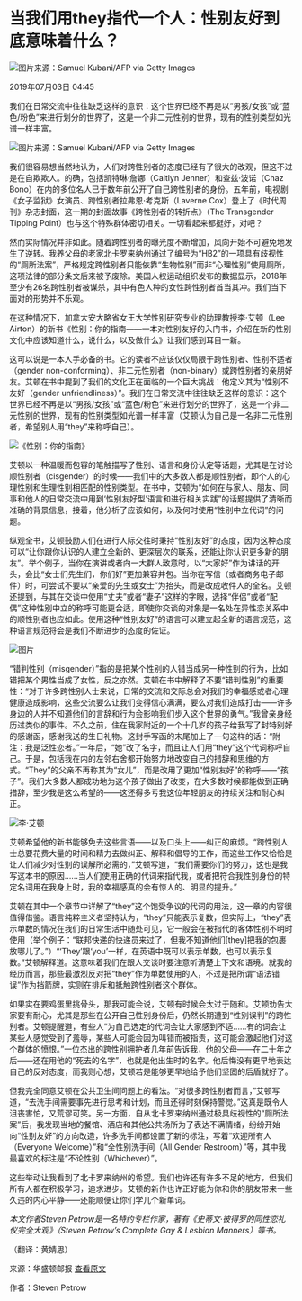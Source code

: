 # 当我们用they指代一个人：性别友好到底意味着什么？

![图片来源：Samuel Kubani/AFP via Getty Images](https://img3.jiemian.com/101/original/20190702/156203435621876300_a640x364.jpg)

2019年07月03日 04:45

我们在日常交流中往往缺乏这样的意识：这个世界已经不再是以“男孩/女孩”或“蓝色/粉色”来进行划分的世界了，这是一个非二元性别的世界，现有的性别类型如光谱一样丰富。

![图片来源：Samuel Kubani/AFP via Getty Images](https://img3.jiemian.com/101/original/20190702/156203435621876300_a640x364.jpg)

我们很容易想当然地认为，人们对跨性别者的态度已经有了很大的改观，但这不过是在自欺欺人。的确，包括凯特琳·詹娜（Caitlyn Jenner）和查兹·波诺（Chaz Bono）在内的多位名人已于数年前公开了自己跨性别者的身份。五年前，电视剧《女子监狱》女演员、跨性别者拉弗恩·考克斯（Laverne Cox）登上了《时代周刊》杂志封面，这一期的封面故事《跨性别者的转折点》（The Transgender Tipping Point）也与这个特殊群体密切相关。一切看起来都挺好，对吧？

然而实际情况并非如此。随着跨性别者的曝光度不断增加，风向开始不可避免地发生了逆转。我养父母的老家北卡罗来纳州通过了编号为“HB2”的一项具有歧视性的“厕所法案”，严格规定跨性别者只能依靠“生物性别”而非“心理性别”使用厕所，这项法律的部分条文后来被予废除。美国人权运动组织发布的数据显示，2018年至少有26名跨性别者被谋杀，其中有色人种的女性跨性别者首当其冲。我们当下面对的形势并不乐观。

在这种情况下，加拿大安大略省女王大学性别研究专业的助理教授李·艾顿（Lee Airton）的新书《性别：你的指南——一本对性别友好的入门书，介绍在新的性别文化中应该知道什么，说什么，以及做什么》让我们感到耳目一新。

这可以说是一本人手必备的书。它的读者不应该仅仅局限于跨性别者、性别不适者（gender non-conforming）、非二元性别者（non-binary）或跨性别者的亲朋好友。艾顿在书中提到了我们的文化正在面临的一个巨大挑战：他定义其为“性别不友好（gender unfriendliness）”。我们在日常交流中往往缺乏这样的意识：这个世界已经不再是以“男孩/女孩”或“蓝色/粉色”来进行划分的世界了，这是一个非二元性别的世界，现有的性别类型如光谱一样丰富（艾顿认为自己是一名非二元性别者，希望别人用“they”来称呼自己）。

![《​性别：你的指南》](https://img1.jiemian.com/jiemian/original/20190629/15617973778206700_a700xH.jpg)

艾顿以一种温暖而包容的笔触描写了性别、语言和身份认定等话题，尤其是在讨论顺性别者（cisgender）的时候——我们中的大多数人都是顺性别者，即个人的心理性别和生理性别相匹配的性别类型。在书中，艾顿为“如何在与家人、朋友、同事和他人的日常交流中用到‘性别友好型’语言和进行相关实践”的话题提供了清晰而准确的背景信息，接着，他分析了应该如何，以及何时使用“性别中立代词”的问题。

纵观全书，艾顿鼓励人们在进行人际交往时秉持“性别友好”的态度，因为这种态度可以“让你跟你认识的人建立全新的、更深层次的联系，还能让你认识更多新的朋友”。举个例子，当你在演讲或者向一大群人致意时，以“大家好”作为讲话的开头，会比“女士们先生们，你们好”更加兼容并包。当你在写信（或者商务电子邮件）时，可尝试不要以“亲爱的先生或女士”为抬头，而是改成收件人的全名。艾顿还提到，与其在交谈中使用“丈夫”或者“妻子”这样的字眼，选择“伴侣”或者“配偶”这种性别中立的称呼可能更合适，即使你交谈的对象是一名处在异性恋关系中的顺性别者也应如此。使用这种“性别友好”的语言可以建立起全新的语言规范，这种语言规范将会是我们不断进步的态度的佐证。

![图片](https://img3.jiemian.com/101/original/20190702/156203435621876300_a320xH.jpg)

“错判性别（misgender）”指的是把某个性别的人错当成另一种性别的行为，比如错把某个男性当成了女性，反之亦然。艾顿在书中解释了不要“错判性别”的重要性：“对于许多跨性别人士来说，日常的交流和交际总会对我们的幸福感或者心理健康造成影响，这些交流要么让我们变得信心满满，要么对我们造成打击——许多身边的人并不知道他们的言辞和行为会影响我们步入这个世界的勇气。”我曾亲身经历过类似的事件。不久之前，住在我家附近的一个十几岁的孩子给我写了封特别好的感谢函，感谢我送的生日礼物。这封手写函的末尾加上了一句这样的话：“附注：我是泛性恋者。”一年后，“她”改了名字，而且让人们用“they”这个代词称呼自己。于是，包括我在内的左邻右舍都开始努力地改变自己的措辞和思维的方式。“They”的父亲不再称其为“女儿”，而是改用了更加“性别友好”的称呼——“孩子”。我们大多数人都成功地为这个孩子做出了改变，在大多数时候都能做到正确措辞，至少我是这么希望的——这还得多亏我这位年轻朋友的持续关注和耐心纠正。

![李·艾顿](https://img2.jiemian.com/jiemian/original/20190629/1561797404721500_a700xH.jpg)

艾顿希望他的新书能够免去这些言语——以及口头上——纠正的麻烦。“跨性别人士总要花费大量的时间和精力去做纠正、解释和倡导的工作，而这些工作又恰恰是让人们减少对性别的误解所必需的，”艾顿写道，“我们需要你们的努力，这也是我写这本书的原因……当人们使用正确的代词来指代我，或者把符合我性别身份的特定名词用在我身上时，我的幸福感真的会有惊人的、明显的提升。”

艾顿在其中一个章节中详解了“they”这个饱受争议的代词的用法，这一章的内容很值得借鉴。语言纯粹主义者坚持认为，“they”只能表示复数，但实际上，“they”表示单数的情况在我们的日常生活中随处可见，它一般会在被指代的客体性别不明时使用（举个例子：“联邦快递的快递员来过了，但我不知道他们\[they\]把我的包裹放哪儿了。”）“‘They’跟‘you’一样，在英语中既可以表示单数，也可以表示复数。”艾顿解释道。这意味着我们在跟人交谈时要注意听清楚上下文和语境。就我的经历而言，那些最激烈反对把“they”作为单数使用的人，不过是把所谓“语法错误”作为挡箭牌，实则在排斥和抵触跨性别者这个群体。

如果实在要鸡蛋里挑骨头，那我可能会说，艾顿有时候会太过于随和。艾顿劝告大家要有耐心，尤其是那些在公开自己性别身份后，仍然长期遭到“性别误判”的跨性别者。艾顿提醒道，有些人“为自己选定的代词会让大家感到不适……有的词会让某些人感觉受到了羞辱，某些人可能会因为叫错而被指责，这可能会激起他们对这个群体的愤恨。”一位杰出的跨性别拥护者几年前告诉我，他的父母——在二十年之后——还在用他的“死去的名字”，也就是他出生时的名字。他后悔没有更早地表达自己的反对态度，而我则心想，艾顿若是能够更早地给予他们坚固的后盾就好了。

但我完全同意艾顿在公共卫生间问题上的看法。“对很多跨性别者而言，”艾顿写道，“去洗手间需要事先进行思考和计划，而且还得时刻保持警觉。”这真是既令人沮丧害怕，又荒谬可笑。另一方面，自从北卡罗来纳州通过极具歧视性的“厕所法案”后，我发现当地的餐馆、酒店和其他公共场所为了表达不满情绪，纷纷开始向“性别友好”的方向改造，许多洗手间都设置了新的标注，写着“欢迎所有人（Everyone Welcome）”和“全性别洗手间（All Gender Restroom）”等，其中我最喜欢的标注是“不论性别（Whichever）”。

这些举动让我看到了北卡罗来纳州的希望。我们也许还有许多不足的地方，但我们所有人都在积极学习，追求进步。艾顿的新作也许正好能为你和你的朋友带来一些久违的内心平静——还能顺便让你们学几个新单词。

_本文作者Steven Petrow是一名特约专栏作家，著有《史蒂文·彼得罗的同性恋礼仪完全大观》（Steven Petrow’s Complete Gay & Lesbian Manners）等书。_

（翻译：黄婧思）

来源：华盛顿邮报 [查看原文](https://www.washingtonpost.com/entertainment/books/what-it-means-to-be-gender-friendly--and-some-advice-on-how-to-achieve-it/2019/06/24/d777f1fc-929e-11e9-aadb-74e6b2b46f6a)

作者：Steven Petrow